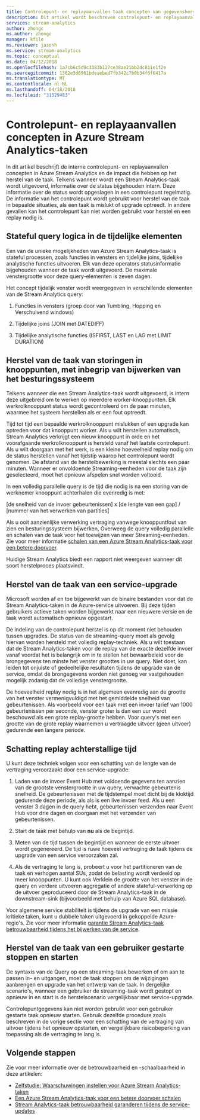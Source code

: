 ```yaml
---
title: Controlepunt- en replayaanvallen taak concepten van gegevensherstel in Azure Stream Analytics
description: Dit artikel wordt beschreven controlepunt- en replayaanvallen taak concepten van gegevensherstel in Azure Stream Analytics.
services: stream-analytics
author: zhongc
ms.author: zhongc
manager: kfile
ms.reviewer: jasonh
ms.service: stream-analytics
ms.topic: conceptual
ms.date: 04/12/2018
ms.openlocfilehash: 1a7cb6c5d9c3383b127ce38ae21bb2dc811e1f2e
ms.sourcegitcommit: 1362e3d6961bdeaebed7fb342c7b0b34f6f6417a
ms.translationtype: MT
ms.contentlocale: nl-NL
ms.lasthandoff: 04/18/2018
ms.locfileid: "31529483"
---
```

# <a name="checkpoint-and-replay-concepts-in-azure-stream-analytics-jobs"></a>Controlepunt- en replayaanvallen concepten in Azure Stream Analytics-taken
In dit artikel beschrijft de interne controlepunt- en replayaanvallen concepten in Azure Stream Analytics en de impact die hebben op het herstel van de taak. Telkens wanneer wordt een Stream Analytics-taak wordt uitgevoerd, informatie over de status bijgehouden intern. Deze informatie over de status wordt opgeslagen in een controlepunt regelmatig. De informatie van het controlepunt wordt gebruikt voor herstel van de taak in bepaalde situaties, als een taak is mislukt of upgrade optreedt. In andere gevallen kan het controlepunt kan niet worden gebruikt voor herstel en een replay nodig is.

## <a name="stateful-query-logic-in-temporal-elements"></a>Stateful query logica in de tijdelijke elementen
Een van de unieke mogelijkheden van Azure Stream Analytics-taak is stateful processen, zoals functies in vensters en tijdelijke joins, tijdelijke analytische functies uitvoeren. Elk van deze operators statusinformatie bijgehouden wanneer de taak wordt uitgevoerd. De maximale venstergrootte voor deze query-elementen is zeven dagen. 

Het concept tijdelijk venster wordt weergegeven in verschillende elementen van de Stream Analytics query:
1. Functies in vensters (groep door van Tumbling, Hopping en Verschuivend windows)

2. Tijdelijke joins (JOIN met DATEDIFF)

3. Tijdelijke analytische functies (ISFIRST, LAST en LAG met LIMIT DURATION)


## <a name="job-recovery-from-node-failure-including-os-upgrade"></a>Herstel van de taak van storingen in knooppunten, met inbegrip van bijwerken van het besturingssysteem
Telkens wanneer die een Stream Analytics-taak wordt uitgevoerd, is intern deze uitgebreid om te werken op meerdere worker-knooppunten. Elk werkrolknooppunt status wordt gecontroleerd om de paar minuten, waarmee het systeem herstellen als er een fout optreedt.

Tijd tot tijd een bepaalde werkrolknooppunt mislukken of een upgrade kan optreden voor dat knooppunt worker. Als u wilt herstellen automatisch, Stream Analytics verkrijgt een nieuw knooppunt in orde en het voorafgaande werkrolknooppunt is hersteld vanaf het laatste controlepunt. Als u wilt doorgaan met het werk, is een kleine hoeveelheid replay nodig om de status herstellen vanaf het tijdstip waarop het controlepunt wordt genomen. De afstand van de herstelbewerking is meestal slechts een paar minuten. Wanneer er onvoldoende Streaming-eenheden voor de taak zijn geselecteerd, moet het opnieuw afspelen snel worden voltooid. 

In een volledig parallelle query is de tijd die nodig is na een storing van de werknemer knooppunt achterhalen die evenredig is met:

[de snelheid van de invoer gebeurtenissen] x [de lengte van een gap] / [nummer van het verwerken van partities]

Als u ooit aanzienlijke verwerking vertraging vanwege knooppuntfout van zien en besturingssysteem bijwerken, Overweeg de query volledig parallelle en schalen van de taak voor het toewijzen van meer Streaming-eenheden. Zie voor meer informatie [schalen van een Azure Stream Analytics-taak voor een betere doorvoer](stream-analytics-scale-jobs.md).

Huidige Stream Analytics biedt een rapport niet weergeven wanneer dit soort herstelproces plaatsvindt.

## <a name="job-recovery-from-a-service-upgrade"></a>Herstel van de taak van een service-upgrade 
Microsoft worden af en toe bijgewerkt van de binaire bestanden voor dat de Stream Analytics-taken in de Azure-service uitvoeren. Bij deze tijden gebruikers actieve taken worden bijgewerkt naar een nieuwere versie en de taak wordt automatisch opnieuw opgestart. 

De indeling van de controlepunt herstel is op dit moment niet behouden tussen upgrades. De status van de streaming-query moet als gevolg hiervan worden hersteld met volledig replay-techniek. Als u wilt toestaan dat de Stream Analytics-taken voor de replay van de exacte dezelfde invoer vanaf voordat het is belangrijk om in te stellen het bewaarbeleid voor de brongegevens ten minste het venster groottes in uw query. Niet doet, kan leiden tot onjuiste of gedeeltelijke resultaten tijdens de upgrade van de service, omdat de brongegevens worden niet genoeg ver vastgehouden mogelijk zodanig dat de volledige venstergrootte.

De hoeveelheid replay nodig is in het algemeen evenredig aan de grootte van het venster vermenigvuldigd met het gemiddelde snelheid van gebeurtenissen. Als voorbeeld voor een taak met een invoer tarief van 1000 gebeurtenissen per seconde, venster groter is dan een uur wordt beschouwd als een grote replay-grootte hebben. Voor query's met een grootte van de grote replay waarnemen u vertraagde uitvoer (geen uitvoer) gedurende een langere periode. 

## <a name="estimate-replay-catch-up-time"></a>Schatting replay achterstallige tijd
U kunt deze techniek volgen voor een schatting van de lengte van de vertraging veroorzaakt door een service-upgrade:

1. Laden van de invoer Event Hub met voldoende gegevens ten aanzien van de grootste venstergrootte in uw query, verwachte gebeurtenis snelheid. De gebeurtenissen met de tijdstempel moet dicht bij de kloktijd gedurende deze periode, als als is een live invoer feed. Als u een venster 3 dagen in de query hebt, gebeurtenissen verzenden naar Event Hub voor drie dagen en doorgaan met het verzenden van gebeurtenissen. 

2. Start de taak met behulp van **nu** als de begintijd. 

3. Meten van de tijd tussen de begintijd en wanneer de eerste uitvoer wordt gegenereerd. De tijd is ruwe hoeveel vertraging de taak tijdens de upgrade van een service veroorzaken zal.

4. Als de vertraging te lang is, probeert u voor het partitioneren van de taak en verhogen aantal SUs, zodat de belasting wordt verdeeld op meer knooppunten. U kunt ook Verklein de grootte van het venster in de query en verdere uitvoeren aggregatie of andere stateful-verwerking op de uitvoer geproduceerd door de Stream Analytics-taak in de downstream-sink (bijvoorbeeld met behulp van Azure SQL database).

Voor algemene service stabiliteit is tijdens de upgrade van een missie kritieke taken, kunt u dubbele taken uitgevoerd in gekoppelde Azure-regio's. Zie voor meer informatie [garantie Stream Analytics-taak betrouwbaarheid tijdens het bijwerken van de service](stream-analytics-job-reliability.md).

## <a name="job-recovery-from-a-user-initiated-stop-and-start"></a>Herstel van de taak van een gebruiker gestarte stoppen en starten
De syntaxis van de Query op een streaming-taak bewerken of om aan te passen in- en uitgangen, moet de taak stoppen om de wijzigingen aanbrengen en upgrade van het ontwerp van de taak. In dergelijke scenario's, wanneer een gebruiker de streaming-taak wordt gestopt en opnieuw in en start is de herstelscenario vergelijkbaar met service-upgrade. 

Controlepuntgegevens kan niet worden gebruikt voor een gebruiker gestarte taak opnieuw starten. Gebruik dezelfde procedure zoals beschreven in de vorige sectie voor een schatting van de vertraging van uitvoer tijdens het opnieuw opstarten, en vergelijkbare risicobeperking van toepassing als de vertraging te lang is.

## <a name="next-steps"></a>Volgende stappen
Zie voor meer informatie over de betrouwbaarheid en -schaalbaarheid in deze artikelen:
- [Zelfstudie: Waarschuwingen instellen voor Azure Stream Analytics-taken](stream-analytics-set-up-alerts.md)
- [Een Azure Stream Analytics-taak voor een betere doorvoer schalen](stream-analytics-scale-jobs.md)
- [Stream Analytics-taak betrouwbaarheid garanderen tijdens de service-updates](stream-analytics-job-reliability.md)
